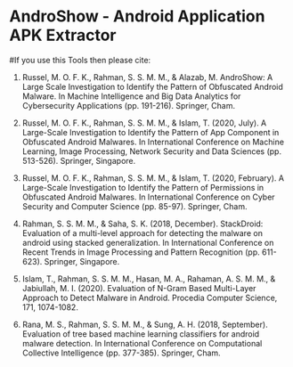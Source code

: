 # AndroShow - Android Application APK Extractor

#If you use this Tools then please cite:

1. Russel, M. O. F. K., Rahman, S. S. M. M., & Alazab, M. AndroShow: A Large Scale Investigation to Identify the Pattern of Obfuscated Android Malware. In Machine Intelligence and Big Data Analytics for Cybersecurity Applications (pp. 191-216). Springer, Cham.

2. Russel, M. O. F. K., Rahman, S. S. M. M., & Islam, T. (2020, July). A Large-Scale Investigation to Identify the Pattern of App Component in Obfuscated Android Malwares. In International Conference on Machine Learning, Image Processing, Network Security and Data Sciences (pp. 513-526). Springer, Singapore.

3. Russel, M. O. F. K., Rahman, S. S. M. M., & Islam, T. (2020, February). A Large-Scale Investigation to Identify the Pattern of Permissions in Obfuscated Android Malwares. In International Conference on Cyber Security and Computer Science (pp. 85-97). Springer, Cham.

4. Rahman, S. S. M. M., & Saha, S. K. (2018, December). StackDroid: Evaluation of a multi-level approach for detecting the malware on android using stacked generalization. In International Conference on Recent Trends in Image Processing and Pattern Recognition (pp. 611-623). Springer, Singapore.

5. Islam, T., Rahman, S. S. M. M., Hasan, M. A., Rahaman, A. S. M. M., & Jabiullah, M. I. (2020). Evaluation of N-Gram Based Multi-Layer Approach to Detect Malware in Android. Procedia Computer Science, 171, 1074-1082.

6. Rana, M. S., Rahman, S. S. M. M., & Sung, A. H. (2018, September). Evaluation of tree based machine learning classifiers for android malware detection. In International Conference on Computational Collective Intelligence (pp. 377-385). Springer, Cham.

